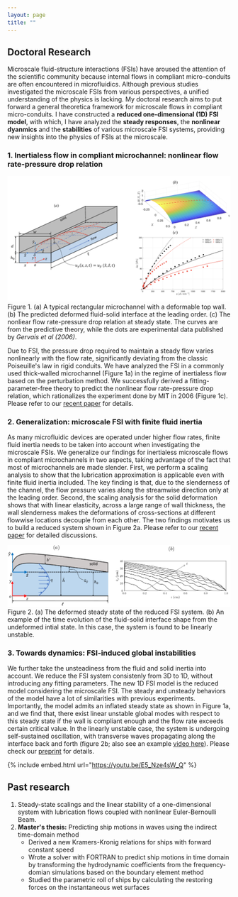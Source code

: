 ```yaml
---
layout: page
title: ""
---
```


## Doctoral Research

Microscale fluid-structure interactions (FSIs) have aroused the attention of the scientific community because internal flows in compliant micro-conduits are 
often encountered in microfluidics. Although previous studies investigated the microscale FSIs from various perspectives, a unified understanding of the physics is 
lacking. My doctoral research aims to put forward a general theoretica framework for microscale flows in compliant micro-conduits. I have constructed a 
**reduced one-dimensional (1D) FSI model**, with which, I have analyzed the **steady responses**, the **nonlinear dyanmics** and the **stabilities** of various 
microscale FSI systems, providing new insights into the physics of FSIs at the microscale.    

### 1. Inertialess flow in compliant microchannel: nonlinear flow rate-pressure drop relation

![](/assets/research-fig1.png)Figure 1. (a) A typical rectangular microchannel with a deformable top wall. (b) The predicted deformed fluid-solid interface at the leading order. (c) The nonliear flow rate-pressure drop relation at steady state. The curves are from the predictive theory, while the dots are experimental data published by *Gervais et al (2006)*.

Due to FSI, the pressure drop required to maintain a steady flow varies nonlinearly with the flow rate, significantly deviating from the classic Poiseuille's law in rigid conduits. We have analyzed the FSI in a commonly used thick-walled microchannel (Figure 1a) in the regime of inertialess flow based on the perturbation method. We successfully derived a fitting-parameter-free theory to predict the nonlinear flow rate-pressure drop relation, which rationalizes the experiment done by MIT in 2006 (Figure 1c). Please refer to our [recent paper](https://doi.org/10.1098/rspa.2019.0513) for details.

### 2. Generalization: microscale FSI with finite fluid inertia

As many microfluidic devices are operated under higher flow rates, finite fluid inertia needs to be taken into account when investigating the microscale FSIs. We generalize our findings for inertialess microscale flows in compliant microchannels in two aspects, taking advantage of the fact that most of microchannels are made slender. First, we perform a scaling analysis to show that the lubrication approximation is applicable even with finite fluid inertia included. The key finding is that, due to the slenderness of the channel, the flow pressure varies along the streamwise direction only at the leading order. Second, the scaling analysis for the solid deformation shows that with linear elasticity, across a large range of wall thickness, the wall slenderness makes the deformations of cross-sections at different flowwise locations decouple from each other. The two findings motivates us to build a reduced system shown in Figure 2a. Please refer to our [recent paper](https://aip.scitation.org/doi/10.1063/5.0062252) for detailed discussions.

![](/assets/research-fig2.png)Figure 2. (a) The deformed steady state of the reduced FSI system. (b) An example of the time evolution of the fluid-solid interface shape from the undeformed intial state. In this case, the system is found to be linearly unstable. 

### 3. Towards dynamics: FSI-induced global instabilities

We further take the unsteadiness from the fluid and solid inertia into account. We reduce the FSI system consistenly from 3D to 1D, without introducing any fitting parameters. The new 1D FSI model is the reduced model considering the microscale FSI. The steady and unsteady behaviors of the model have a lot of similarities with previous experiments. Importantly, the model admits an inflated steady state as shown in Figure 1a, and we find that, there exist linear unstable global modes with respect to this steady state if the wall is compliant enough and the flow rate exceeds certain critical value. In the linearly unstable case, the system is undergoing self-sustained oscillation, with transverse waves propagating along the interface back and forth (figure 2b; also see an example [video here](https://youtu.be/E5_Nze4sW_Q)). Please check our [preprint]() for details. 

{% include embed.html url="https://youtu.be/E5_Nze4sW_Q" %}

## Past research

1. Steady-state scalings and the linear stability of a one-dimensional system with lubrication flows coupled with nonlinear Euler-Bernoulli Beam.
2. **Master's thesis:** Predicting ship motions in waves using the indirect time-domain method
   - Derived a new Kramers-Kronig relations for ships with forward constant speed
   - Wrote a solver with FORTRAN to predict ship motions in time domain by transforming the hydrodynamic coefficients from the frequency-domian simulations based on the boundary element method
   - Studied the parametric roll of ships by calculating the restoring forces on the instantaneous wet surfaces
   
